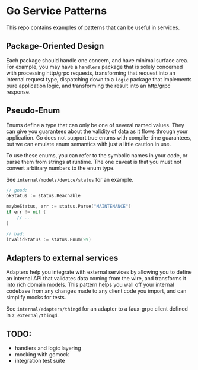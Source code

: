 # Go Service Patterns
This repo contains examples of patterns that can be useful in services.

## Package-Oriented Design
Each package should handle one concern, and have minimal surface area. For example, you may have a `handlers` package that is solely concerned with processing http/grpc requests, transforming that request into an internal request type, dispatching down to a `logic` package that implements pure application logic, and transforming the result into an http/grpc response.

## Pseudo-Enum
Enums define a type that can only be one of several named values. They can give you guarantees about the validity of data as it flows through your application. Go does not support true enums with compile-time guarantees, but we can emulate enum semantics with just a little caution in use.

To use these enums, you can refer to the symbolic names in your code, or parse them from strings at runtime. The one caveat is that you must not convert arbitrary numbers to the enum type.

See `internal/models/device/status` for an example.

```go
// good:
okStatus := status.Reachable

maybeStatus, err := status.Parse("MAINTENANCE")
if err != nil {
    // ...
}

// bad:
invalidStatus := status.Enum(99)
```

## Adapters to external services
Adapters help you integrate with external services by allowing you to define an
internal API that validates data coming from the wire, and transforms it into rich
domain models. This pattern helps you wall off your internal codebase from any changes
made to any client code you import, and can simplify mocks for tests.

See `internal/adapters/thingd` for an adapter to a faux-grpc client defined in `z_external/thingd`.

## TODO:
* handlers and logic layering
* mocking with gomock
* integration test suite